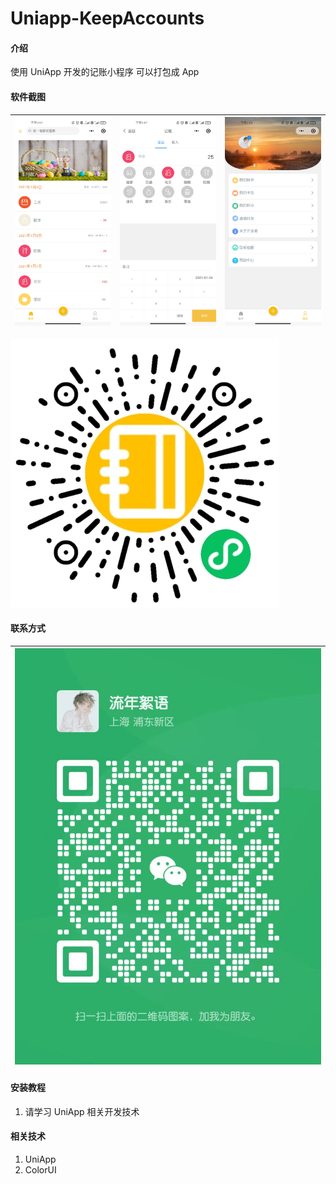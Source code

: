 # Uniapp-KeepAccounts

#### 介绍

使用 UniApp 开发的记账小程序 可以打包成 App

#### 软件截图

| ![首页](/images/首页.jpg "首页图") | ![添加](/images/添加.jpg "添加图") | ![我的](/images/我的.jpg "我的") |
| ---------------------------------- | ---------------------------------- | -------------------------------- |

 <!--#### 扫码体验

 **服务器已到期 暂时不能体验**  -->

![二维码](/images/二维码.jpg "二维码")

#### 联系方式

| ![微信](/images/wx.jpg "微信") |
| ------------------------------ |

#### 安装教程

1.  请学习 UniApp 相关开发技术

#### 相关技术

1.  UniApp
2.  ColorUI
